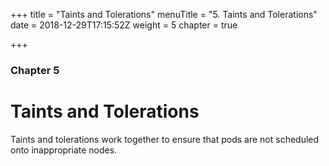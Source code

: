 +++
title = "Taints and Tolerations"
menuTitle = "5. Taints and Tolerations"
date = 2018-12-29T17:15:52Z
weight = 5
chapter = true

+++

### Chapter 5

# Taints and Tolerations

Taints and tolerations work together to ensure that pods are not scheduled onto inappropriate nodes.